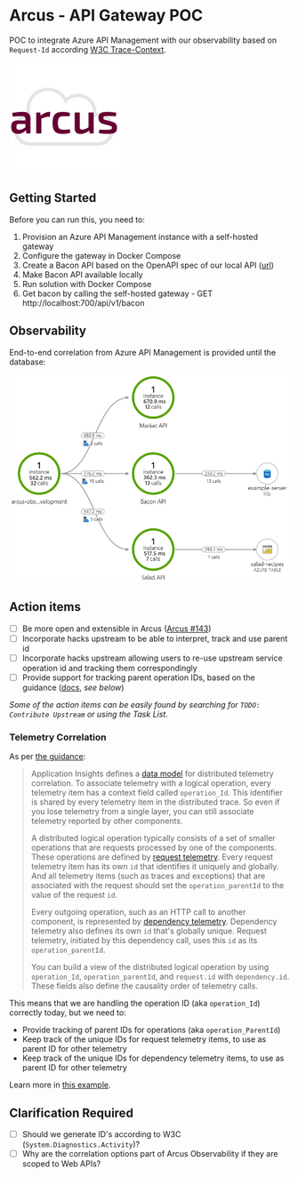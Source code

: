 # Arcus - API Gateway POC

POC to integrate Azure API Management with our observability based on `Request-Id` according [W3C Trace-Context](https://www.w3.org/TR/trace-context/).

![Arcus](https://raw.githubusercontent.com/arcus-azure/arcus/master/media/arcus.png)

## Getting Started

Before you can run this, you need to:

1. Provision an Azure API Management instance with a self-hosted gateway
2. Configure the gateway in Docker Compose
3. Create a Bacon API based on the OpenAPI spec of our local API ([url](http://localhost:789/api/docs/index.html))
4. Make Bacon API available locally
5. Run solution with Docker Compose
6. Get bacon by calling the self-hosted gateway - GET http://localhost:700/api/v1/bacon

## Observability

End-to-end correlation from Azure API Management is provided until the database:

![Overview](media/observability-example.png)

## Action items

- [ ] Be more open and extensible in Arcus ([Arcus #143](https://github.com/arcus-azure/arcus/issues/143))
- [ ] Incorporate hacks upstream to be able to interpret, track and use parent id
- [ ] Incorporate hacks upstream allowing users to re-use upstream service operation id and tracking them correspondingly
- [ ] Provide support for tracking parent operation IDs, based on the guidance ([docs](https://docs.microsoft.com/en-us/azure/azure-monitor/app/correlation#data-model-for-telemetry-correlation), *see below*)

_Some of the action items can be easily found by searching for `TODO: Contribute Upstream` or using the Task List._

### Telemetry Correlation

As per [the guidance](https://docs.microsoft.com/en-us/azure/azure-monitor/app/correlation#data-model-for-telemetry-correlation):

> Application Insights defines a [data model](../../azure-monitor/app/data-model.md) for distributed telemetry correlation. To associate telemetry with a logical operation, every telemetry item has a context field called `operation_Id`. This identifier is shared by every telemetry item in the distributed trace. So even if you lose telemetry from a single layer, you can still associate telemetry reported by other components.
> 
> A distributed logical operation typically consists of a set of smaller operations that are requests processed by one of the components. These operations are defined by [request telemetry](../../azure-monitor/app/data-model-request-telemetry.md). Every request telemetry item has its own `id` that identifies it uniquely and globally. And all telemetry items (such as traces and exceptions) that are associated with the request should set the `operation_parentId` to the value of the request `id`.
> 
> Every outgoing operation, such as an HTTP call to another component, is represented by [dependency telemetry](../../azure-monitor/app/data-model-dependency-telemetry.md). Dependency telemetry also defines its own `id` that's globally unique. Request telemetry, initiated by this dependency call, uses this `id` as its `operation_parentId`.
> 
> You can build a view of the distributed logical operation by using `operation_Id`, `operation_parentId`, and `request.id` with `dependency.id`. These fields also define the causality order of telemetry calls.

This means that we are handling the operation ID (aka `operation_Id`) correctly today, but we need to:

- Provide tracking of parent IDs for operations (aka `operation_ParentId`)
- Keep track of the unique IDs for request telemetry items, to use as parent ID for other telemetry
- Keep track of the unique IDs for dependency telemetry items, to use as parent ID for other telemetry

Learn more in [this example](https://docs.microsoft.com/en-us/azure/azure-monitor/app/correlation#example).

## Clarification Required

- [ ] Should we generate ID's according to W3C (`System.Diagnostics.Activity`)?
- [ ] Why are the correlation options part of Arcus Observability if they are scoped to Web APIs?